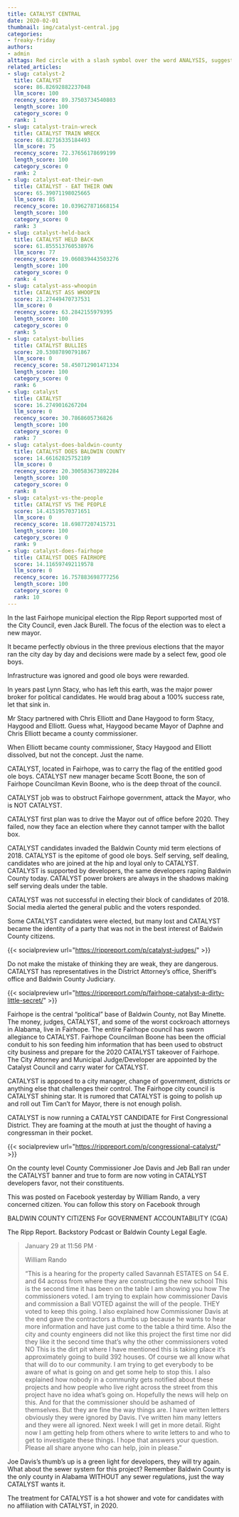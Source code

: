 ```yaml
---
title: CATALYST CENTRAL
date: 2020-02-01
thumbnail: img/catalyst-central.jpg
categories:
- freaky-friday
authors:
- admin
alttags: Red circle with a slash symbol over the word ANALYSIS, suggesting rejection of political analysis in Fairhope elections
related_articles:
- slug: catalyst-2
  title: CATALYST
  score: 86.82692882237048
  llm_score: 100
  recency_score: 89.37503734540803
  length_score: 100
  category_score: 0
  rank: 1
- slug: catalyst-train-wreck
  title: CATALYST TRAIN WRECK
  score: 68.82716335184493
  llm_score: 75
  recency_score: 72.37656178699199
  length_score: 100
  category_score: 0
  rank: 2
- slug: catalyst-eat-their-own
  title: CATALYST - EAT THEIR OWN
  score: 65.39071198025665
  llm_score: 85
  recency_score: 10.039627871668154
  length_score: 100
  category_score: 0
  rank: 3
- slug: catalyst-held-back
  title: CATALYST HELD BACK
  score: 61.855513760538976
  llm_score: 77
  recency_score: 19.060839443503276
  length_score: 100
  category_score: 0
  rank: 4
- slug: catalyst-ass-whoopin
  title: CATALYST ASS WHOOPIN
  score: 21.27449470737531
  llm_score: 0
  recency_score: 63.2842155979395
  length_score: 100
  category_score: 0
  rank: 5
- slug: catalyst-bullies
  title: CATALYST BULLIES
  score: 20.53087890791867
  llm_score: 0
  recency_score: 58.450712901471334
  length_score: 100
  category_score: 0
  rank: 6
- slug: catalyst
  title: CATALYST
  score: 16.2749016267204
  llm_score: 0
  recency_score: 30.7868605736826
  length_score: 100
  category_score: 0
  rank: 7
- slug: catalyst-does-baldwin-county
  title: CATALYST DOES BALDWIN COUNTY
  score: 14.66162825752189
  llm_score: 0
  recency_score: 20.300583673892284
  length_score: 100
  category_score: 0
  rank: 8
- slug: catalyst-vs-the-people
  title: CATALYST VS THE PEOPLE
  score: 14.41519570371651
  llm_score: 0
  recency_score: 18.69877207415731
  length_score: 100
  category_score: 0
  rank: 9
- slug: catalyst-does-fairhope
  title: CATALYST DOES FAIRHOPE
  score: 14.116597492119578
  llm_score: 0
  recency_score: 16.757883698777256
  length_score: 100
  category_score: 0
  rank: 10
---
```

In the last Fairhope municipal election the Ripp Report supported most of the City Council, even Jack Burell. The focus of the election was to elect a new mayor.

It became perfectly obvious in the three previous elections that the mayor ran the city day by day and decisions were made by a select few, good ole boys.

Infrastructure was ignored and good ole boys were rewarded.

In years past Lynn Stacy, who has left this earth, was the major power broker for political candidates. He would brag about a 100% success rate, let that sink in.

Mr Stacy partnered with Chris Elliott and Dane Haygood to form Stacy, Haygood and Elliott. Guess what, Haygood became Mayor of Daphne and Chris Elliott became a county commissioner.

When Elliott became county commissioner, Stacy Haygood and Elliott dissolved, but not the concept. Just the name.

CATALYST, located in Fairhope, was to carry the flag of the entitled good ole boys. CATALYST new manager became Scott Boone, the son of Fairhope Councilman Kevin Boone, who is the deep throat of the council.

CATALYST job was to obstruct Fairhope government, attack the Mayor, who is NOT CATALYST.

CATALYST first plan was to drive the Mayor out of office before 2020. They failed, now they face an election where they cannot tamper with the ballot box.

CATALYST candidates invaded the Baldwin County mid term elections of 2018. CATALYST is the epitome of good ole boys. Self serving, self dealing, candidates who are joined at the hip and loyal only to CATALYST. CATALYST is supported by developers, the same developers raping Baldwin County today. CATALYST power brokers are always in the shadows making self serving deals under the table.

CATALYST was not successful in electing their block of candidates of 2018. Social media alerted the general public and the voters responded.

Some CATALYST candidates were elected, but many lost and CATALYST became the identity of a party that was not in the best interest of Baldwin County citizens.

{{< socialpreview url="https://rippreport.com/p/catalyst-judges/" >}}

Do not make the mistake of thinking they are weak, they are dangerous. CATALYST has representatives in the District Attorney’s office, Sheriff’s office and Baldwin County Judiciary.

{{< socialpreview url="https://rippreport.com/p/fairhope-catalyst-a-dirty-little-secret/" >}}

Fairhope is the central “political” base of Baldwin County, not Bay Minette. The money, judges, CATALYST, and some of the worst cockroach attorneys in Alabama, live in Fairhope. The entire Fairhope council has sworn allegiance to CATALYST. Fairhope Councilman Boone has been the official conduit to his son feeding him information that has been used to obstruct city business and prepare for the 2020 CATALYST takeover of Fairhope. The City Attorney and Municipal Judge/Developer are appointed by the Catalyst Council and carry water for CATALYST.

CATALYST is apposed to a city manager, change of government, districts or anything else that challenges their control. The Fairhope city council is CATALYST shining star. It is rumored that CATALYST is going to polish up and roll out Tim Can’t for Mayor, there is not enough polish.

CATALYST is now running a CATALYST CANDIDATE for First Congressional District. They are foaming at the mouth at just the thought of having a congressman in their pocket.

{{< socialpreview url="https://rippreport.com/p/congressional-catalyst/" >}}

On the county level County Commissioner Joe Davis and Jeb Ball ran under the CATALYST banner and true to form are now voting in CATALYST developers favor, not their constituents.

This was posted on Facebook yesterday by William Rando, a very concerned citizen. You can follow this story on Facebook through

BALDWIN COUNTY CITIZENS For GOVERNMENT ACCOUNTABILITY (CGA)

The Ripp Report. Backstory Podcast or Baldwin County Legal Eagle.

>January 29 at 11:56 PM ·
>
>William Rando
>
>“This is a hearing for the property called Savannah ESTATES on 54 E. and 64 across from where they are constructing the new school This is the second time it has been on the table I am showing you how The commissioners voted. I am trying to explain how commissioner Davis and commission a Ball VOTED against the will of the people. THEY voted to keep this going. I also explained how Commissioner Davis at the end gave the contractors a thumbs up because he wants to hear more information and have just come to the table a third time. Also the city and county engineers did not like this project the first time nor did they like it the second time that’s why the other commissioners voted NO This is the dirt pit where I have mentioned this is taking place it’s approximately going to build 392 houses. Of course we all know what that will do to our community. I am trying to get everybody to be aware of what is going on and get some help to stop this. I also explained how nobody in a community gets notified about these projects and how people who live right across the street from this project have no idea what’s going on. Hopefully the news will help on this. And for that the commissioner should be ashamed of themselves. But they are fine the way things are. I have written letters obviously they were ignored by Davis. I’ve written him many letters and they were all ignored. Next week I will get in more detail. Right now I am getting help from others where to write letters to and who to get to investigate these things. I hope that answers your question. Please all share anyone who can help, join in please.”

Joe Davis’s thumb’s up is a green light for developers, they will try again. What about the sewer system for this project? Remember Baldwin County is the only county in Alabama WITHOUT any sewer regulations, just the way CATALYST wants it.

The treatment for CATALYST is a hot shower and vote for candidates with no affiliation with CATALYST, in 2020.
